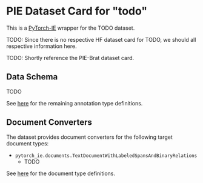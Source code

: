 # PIE Dataset Card for "todo"

This is a [PyTorch-IE](https://github.com/ChristophAlt/pytorch-ie) wrapper for the TODO dataset.

TODO: Since there is no respective HF dataset card for TODO, we should all respective information here.

TODO: Shortly reference the PIE-Brat dataset card.

## Data Schema

TODO

See [here](https://github.com/ChristophAlt/pytorch-ie/blob/main/src/pytorch_ie/annotations.py) for the remaining annotation type definitions.

## Document Converters

The dataset provides document converters for the following target document types:

- `pytorch_ie.documents.TextDocumentWithLabeledSpansAndBinaryRelations`
  - TODO

See [here](https://github.com/ChristophAlt/pytorch-ie/blob/main/src/pytorch_ie/documents.py) for the document type
definitions.
